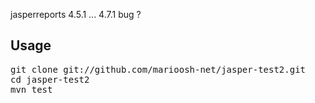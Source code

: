 jasperreports 4.5.1 ... 4.7.1 bug ?

Usage
-----
<pre>git clone git://github.com/marioosh-net/jasper-test2.git
cd jasper-test2
mvn test</pre>
